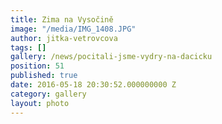 ```yaml
---
title: Zima na Vysočině
image: "/media/IMG_1408.JPG"
author: jitka-vetrovcova
tags: []
gallery: /news/pocitali-jsme-vydry-na-dacicku
position: 51
published: true
date: 2016-05-18 20:30:52.000000000 Z
category: gallery
layout: photo
---
```


